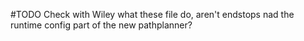 #TODO
Check with Wiley what these file do, aren't endstops nad the runtime config part of the new pathplanner?